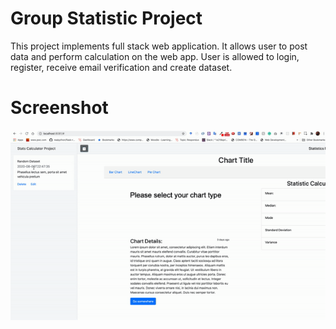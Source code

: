 # Group Statistic Project

This project implements full stack web application. It allows user to post data and perform calculation on the web app.
User is allowed to login, register, receive email verification and create dataset.
# Screenshot 
![Front End](./screenshot/screenshot.gif)